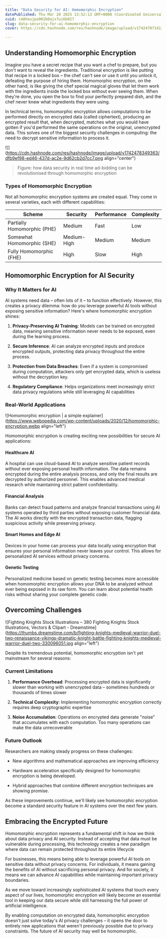 ```yaml
---
title: "Data Security for AI: Homomorphic Encryption"
datePublished: Thu Mar 20 2025 13:52:13 GMT+0000 (Coordinated Universal Time)
cuid: cm8heujpo002b0ajx7ui6b027
slug: data-security-for-ai-homomorphic-encryption
cover: https://cdn.hashnode.com/res/hashnode/image/upload/v1742478714115/420dc6a0-e53e-49f3-89fa-1811cb968cbc.png

---
```


## Understanding Homomorphic Encryption

Imagine you have a secret recipe that you want a chef to prepare, but you don't want to reveal the ingredients. Traditional encryption is like putting that recipe in a locked box – the chef can't see or use it until you unlock it, defeating the purpose of hiring them. Homomorphic encryption, on the other hand, is like giving the chef special magical gloves that let them work with the ingredients inside the locked box without ever seeing them. When they're done, you open the box to find your perfectly prepared dish, and the chef never knew what ingredients they were using.

In technical terms, homomorphic encryption allows computations to be performed directly on encrypted data (called ciphertext), producing an encrypted result that, when decrypted, matches what you would have gotten if you'd performed the same operations on the original, unencrypted data. This solves one of the biggest security challenges in computing: the need to decrypt sensitive information to process it.

![](https://cdn.hashnode.com/res/hashnode/image/upload/v1742478349363/dfb9ef98-ed46-437d-ac2e-9d62cb2d7cc7.png align="center")

> Figure: how data security in real time ad-bidding can be revolutionised through homomorphic encryption

### Types of Homomorphic Encryption

Not all homomorphic encryption systems are created equal. They come in several varieties, each with different capabilities:

| Scheme | Security | Performance | Complexity |
| --- | --- | --- | --- |
| Partially Homomorphic (PHE) | Medium | Fast | Low |
| Somewhat Homomorphic (SHE) | Medium-High | Medium | Medium |
| Fully Homomorphic (FHE) | High | Slow | High |

## Homomorphic Encryption for AI Security

### Why It Matters for AI

AI systems need data – often lots of it – to function effectively. However, this creates a privacy dilemma: how do you leverage powerful AI tools without exposing sensitive information? Here's where homomorphic encryption shines:

1. **Privacy-Preserving AI Training**: Models can be trained on encrypted data, meaning sensitive information never needs to be exposed, even during the learning process.
    
2. **Secure Inference**: AI can analyze encrypted inputs and produce encrypted outputs, protecting data privacy throughout the entire process.
    
3. **Protection from Data Breaches**: Even if a system is compromised during computation, attackers only get encrypted data, which is useless without the decryption key.
    
4. **Regulatory Compliance**: Helps organizations meet increasingly strict data privacy regulations while still leveraging AI capabilities
    

### Real-World Applications

![Homomorphic encryption | a simple explainer](https://www.webopedia.com/wp-content/uploads/2020/12/homomorphic-encryption.webp align="left")

Homomorphic encryption is creating exciting new possibilities for secure AI applications:

#### Healthcare AI

A hospital can use cloud-based AI to analyze sensitive patient records without ever exposing personal health information. The data remains encrypted during the entire analysis process, and only the final results are decrypted by authorized personnel. This enables advanced medical research while maintaining strict patient confidentiality.

#### Financial Analysis

Banks can detect fraud patterns and analyze financial transactions using AI systems operated by third parties without exposing customer financial data. The AI works directly with the encrypted transaction data, flagging suspicious activity while preserving privacy.

#### Smart Homes and Edge AI

Devices in your home can process your data locally using encryption that ensures your personal information never leaves your control. This allows for personalized AI services without privacy concerns.

#### Genetic Testing

Personalized medicine based on genetic testing becomes more accessible when homomorphic encryption allows your DNA to be analyzed without ever being exposed in its raw form. You can learn about potential health risks without sharing your complete genetic code.

## Overcoming Challenges

![Fighting Knights Stock Illustrations – 380 Fighting Knights Stock  Illustrations, Vectors & Clipart - Dreamstime](https://thumbs.dreamstime.com/b/fighting-knights-medieval-warrior-duel-two-renaissance-vikings-dramatic-knight-battle-fighting-knights-medieval-warrior-duel-two-330096051.jpg align="left")

Despite its tremendous potential, homomorphic encryption isn't yet mainstream for several reasons:

### Current Limitations

1. **Performance Overhead**: Processing encrypted data is significantly slower than working with unencrypted data – sometimes hundreds or thousands of times slower
    
2. **Technical Complexity**: Implementing homomorphic encryption correctly requires deep cryptographic expertise
    
3. **Noise Accumulation**: Operations on encrypted data generate "noise" that accumulates with each computation. Too many operations can make the data unrecoverable
    

### Future Outlook

Researchers are making steady progress on these challenges:

* New algorithms and mathematical approaches are improving efficiency
    
* Hardware acceleration specifically designed for homomorphic encryption is being developed.
    
* Hybrid approaches that combine different encryption techniques are showing promise.
    

As these improvements continue, we'll likely see homomorphic encryption become a standard security feature in AI systems over the next few years.

## Embracing the Encrypted Future

Homomorphic encryption represents a fundamental shift in how we think about data privacy and AI security. Instead of accepting that data must be vulnerable during processing, this technology creates a new paradigm where data can remain protected throughout its entire lifecycle

For businesses, this means being able to leverage powerful AI tools on sensitive data without privacy concerns. For individuals, it means gaining the benefits of AI without sacrificing personal privacy. And for society, it means we can advance AI capabilities while maintaining important privacy boundaries.

As we move toward increasingly sophisticated AI systems that touch every aspect of our lives, homomorphic encryption will likely become an essential tool in keeping our data secure while still harnessing the full power of artificial intelligence.

By enabling computation on encrypted data, homomorphic encryption doesn't just solve today's AI privacy challenges – it opens the door to entirely new applications that weren't previously possible due to privacy constraints. The future of AI security may well be homomorphic.